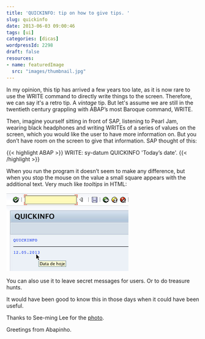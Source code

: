 ```yaml
---
title: 'QUICKINFO: tip on how to give tips. '
slug: quickinfo
date: 2013-06-03 09:00:46
tags: [ui]
categories: [dicas]
wordpressId: 2298
draft: false
resources:
- name: featuredImage
  src: "images/thumbnail.jpg"
---
```

In my opinion, this tip has arrived a few years too late, as it is now rare to use the WRITE command to directly write things to the screen. Therefore, we can say it's a retro tip. A _vintage_ tip. But let's assume we are still in the twentieth century grappling with ABAP’s most Baroque command, WRITE.

Then, imagine yourself sitting in front of SAP, listening to Pearl Jam, wearing black headphones and writing WRITEs of a series of values on the screen, which you would like the user to have more information on. But you don’t have room on the screen to give that information. SAP thought of this:


{{< highlight ABAP >}}
WRITE: sy-datum QUICKINFO 'Today’s date'.
{{< /highlight >}}

When you run the program it doesn’t seem to make any difference, but when you stop the mouse on the value a small square appears with the additional text. Very much like _tooltips_ in HTML:

![quickinfo][1]

You can also use it to leave secret messages for users. Or to do treasure hunts.

It would have been good to know this in those days when it could have been useful.

Thanks to See-ming Lee for the [photo][2].

Greetings from Abapinho.

   [1]: images/quickinfo.jpg
   [2]: http://www.flickr.com/photos/seeminglee/3929959851/
